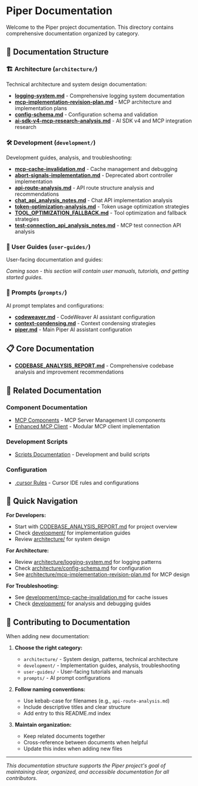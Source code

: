 # Piper Documentation

Welcome to the Piper project documentation. This directory contains comprehensive documentation organized by category.

## 📁 Documentation Structure

### 🏗️ Architecture (`architecture/`)
Technical architecture and system design documentation:

- **[logging-system.md](architecture/logging-system.md)** - Comprehensive logging system documentation
- **[mcp-implementation-revision-plan.md](architecture/mcp-implementation-revision-plan.md)** - MCP architecture and implementation plans
- **[config-schema.md](architecture/config-schema.md)** - Configuration schema and validation
- **[ai-sdk-v4-mcp-research-analysis.md](architecture/ai-sdk-v4-mcp-research-analysis.md)** - AI SDK v4 and MCP integration research

### 🛠️ Development (`development/`)
Development guides, analysis, and troubleshooting:

- **[mcp-cache-invalidation.md](development/mcp-cache-invalidation.md)** - Cache management and debugging
- **[abort-signals-implementation.md](development/abort-signals-implementation.md)** - Deprecated abort controller implementation
- **[api-route-analysis.md](development/api-route-analysis.md)** - API route structure analysis and recommendations  
- **[chat_api_analysis_notes.md](development/chat_api_analysis_notes.md)** - Chat API implementation analysis
- **[token-optimization-analysis.md](development/token-optimization-analysis.md)** - Token usage optimization strategies
- **[TOOL_OPTIMIZATION_FALLBACK.md](development/TOOL_OPTIMIZATION_FALLBACK.md)** - Tool optimization and fallback strategies
- **[test-connection_api_analysis_notes.md](development/test-connection_api_analysis_notes.md)** - MCP test connection API analysis

### 👥 User Guides (`user-guides/`)
User-facing documentation and guides:

*Coming soon - this section will contain user manuals, tutorials, and getting started guides.*

### 🎯 Prompts (`prompts/`)
AI prompt templates and configurations:

- **[codeweaver.md](prompts/codeweaver.md)** - CodeWeaver AI assistant configuration
- **[context-condensing.md](prompts/context-condensing.md)** - Context condensing strategies
- **[piper.md](prompts/piper.md)** - Main Piper AI assistant configuration

## 📋 Core Documentation

- **[CODEBASE_ANALYSIS_REPORT.md](CODEBASE_ANALYSIS_REPORT.md)** - Comprehensive codebase analysis and improvement recommendations

## 🔗 Related Documentation

### Component Documentation
- [MCP Components](../components/mcp/README.md) - MCP Server Management UI components
- [Enhanced MCP Client](../lib/mcp/enhanced/README.md) - Modular MCP client implementation

### Development Scripts
- [Scripts Documentation](../scripts/README.md) - Development and build scripts

### Configuration
- [.cursor Rules](../.cursor/rules/) - Cursor IDE rules and configurations

## 🚀 Quick Navigation

**For Developers:**
- Start with [CODEBASE_ANALYSIS_REPORT.md](CODEBASE_ANALYSIS_REPORT.md) for project overview
- Check [development/](development/) for implementation guides
- Review [architecture/](architecture/) for system design

**For Architecture:**
- Review [architecture/logging-system.md](architecture/logging-system.md) for logging patterns
- Check [architecture/config-schema.md](architecture/config-schema.md) for configuration
- See [architecture/mcp-implementation-revision-plan.md](architecture/mcp-implementation-revision-plan.md) for MCP design

**For Troubleshooting:**
- See [development/mcp-cache-invalidation.md](development/mcp-cache-invalidation.md) for cache issues
- Check [development/](development/) for analysis and debugging guides

## 📝 Contributing to Documentation

When adding new documentation:

1. **Choose the right category:**
   - `architecture/` - System design, patterns, technical architecture
   - `development/` - Implementation guides, analysis, troubleshooting
   - `user-guides/` - User-facing tutorials and manuals
   - `prompts/` - AI prompt configurations

2. **Follow naming conventions:**
   - Use kebab-case for filenames (e.g., `api-route-analysis.md`)
   - Include descriptive titles and clear structure
   - Add entry to this README.md index

3. **Maintain organization:**
   - Keep related documents together
   - Cross-reference between documents when helpful
   - Update this index when adding new files

---

*This documentation structure supports the Piper project's goal of maintaining clear, organized, and accessible documentation for all contributors.* 